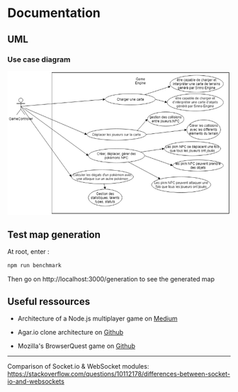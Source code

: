 # Documentation

## UML

### Use case diagram

![gameEngineUseCaseDiagram](uml/gameEngineUseCaseDiagram.png)

## Test map generation

At root, enter :

```sh
npm run benchmark
```

Then go on http://localhost:3000/generation to see the generated map

## Useful ressources

+ Architecture of a Node.js multiplayer game on [Medium](https://medium.com/@MichalMecinski/architecture-of-a-node-js-multiplayer-game-a9365356cb9)

+ Agar.io clone architecture on [Github](https://github.com/huytd/agar.io-clone/wiki/Game-Architecture)

+ Mozilla's BrowserQuest game on [Github](https://github.com/mozilla/BrowserQuest)

------

Comparison of Socket.io & WebSocket modules:
https://stackoverflow.com/questions/10112178/differences-between-socket-io-and-websockets
